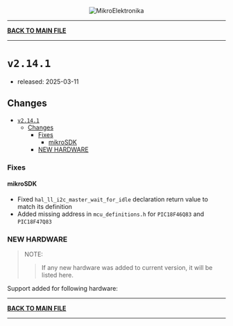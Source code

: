 <p align="center">
  <img src="http://www.mikroe.com/img/designs/beta/logo_small.png?raw=true" alt="MikroElektronika"/>
</p>

---

**[BACK TO MAIN FILE](../../changelog.md)**

---

# `v2.14.1`

+ released: 2025-03-11

## Changes

+ [`v2.14.1`](#v2141)
  + [Changes](#changes)
    + [Fixes](#fixes)
      + [mikroSDK](#mikrosdk)
    + [NEW HARDWARE](#new-hardware)

### Fixes

#### mikroSDK

+ Fixed `hal_ll_i2c_master_wait_for_idle` declaration return value to match its definition
+ Added missing address in `mcu_definitions.h` for `PIC18F46Q83` and `PIC18F47Q83`

### NEW HARDWARE

> NOTE:
>> If any new hardware was added to current version, it will be listed here.

Support added for following hardware:

---

**[BACK TO MAIN FILE](../../changelog.md)**

---
